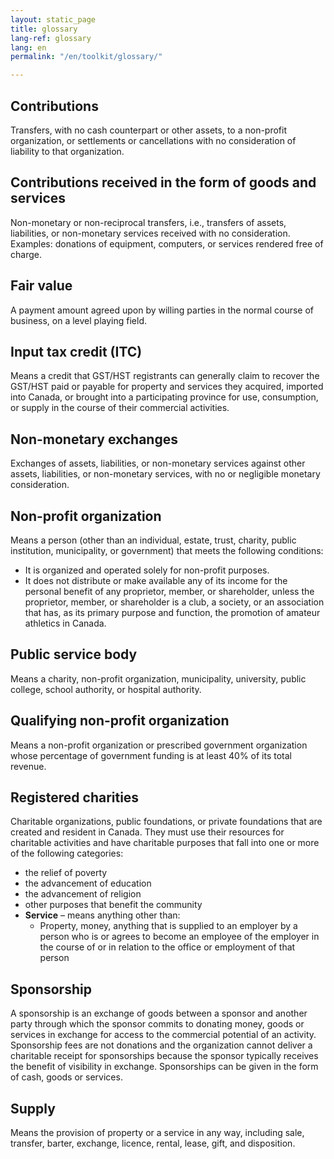 ```yaml
---
layout: static_page
title: glossary
lang-ref: glossary
lang: en
permalink: "/en/toolkit/glossary/"

---
```

## Contributions ##

Transfers, with no cash counterpart or other assets, to a non-profit organization, or settlements or cancellations with no consideration of liability to that organization.

## Contributions received in the form of goods and services ##
Non-monetary or non-reciprocal transfers, i.e., transfers of assets, liabilities, or non-monetary services received with no consideration. Examples: donations of equipment, computers, or services rendered free of charge.

## Fair value ##
A payment amount agreed upon by willing parties in the normal course of business, on a level playing field.

## Input tax credit (ITC) ##
Means a credit that GST/HST registrants can generally claim to recover the GST/HST paid or payable for property and services they acquired, imported into Canada, or brought into a participating province for use, consumption, or supply in the course of their commercial activities.

## Non-monetary exchanges ##

Exchanges of assets, liabilities, or non-monetary services against other assets, liabilities, or non-monetary services, with no or negligible monetary consideration.

## Non-profit organization ##
Means a person (other than an individual, estate, trust, charity, public institution, municipality, or government) that meets the following conditions:

* It is organized and operated solely for non-profit purposes.
* It does not distribute or make available any of its income for the personal benefit of any proprietor, member, or shareholder, unless the proprietor, member, or shareholder is a club, a society, or an association that has, as its primary purpose and function, the promotion of amateur athletics in Canada.

## Public service body ##
Means a charity, non-profit organization, municipality, university, public college, school authority, or hospital authority.

## Qualifying non-profit organization ##
Means a non-profit organization or prescribed government organization whose percentage of government funding is at least 40% of its total revenue.

## Registered charities ##
Charitable organizations, public foundations, or private foundations that are created and resident in Canada. They must use their resources for charitable activities and have charitable purposes that fall into one or more of the following categories:

* the relief of poverty
* the advancement of education
* the advancement of religion
* other purposes that benefit the community
* **Service** – means anything other than:
  * Property, money, anything that is supplied to an employer by a person who is or agrees to become an employee of the employer in the course of or in relation to the office or employment of that person

## Sponsorship ##
A sponsorship is an exchange of goods between a sponsor and another party through which the sponsor commits to donating money, goods or services in exchange for access to the commercial potential of an activity. Sponsorship fees are not donations and the organization cannot deliver a charitable receipt for sponsorships because the sponsor typically receives the benefit of visibility in exchange. Sponsorships can be given in the form of cash, goods or services.

## Supply ##
Means the provision of property or a service in any way, including sale, transfer, barter, exchange, licence, rental, lease, gift, and disposition.